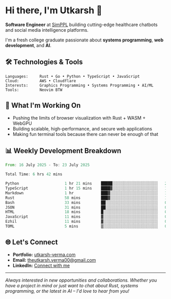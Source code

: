 # Hi there, I'm Utkarsh 👋

**Software Engineer** at [SimPPL](https://simppl.org) building cutting-edge healthcare chatbots and social media intelligence platforms.

I'm a fresh college graduate passionate about **systems programming**, **web development**, and **AI**.

## 🛠️ Technologies & Tools

```
Languages:     Rust • Go • Python • TypeScript • JavaScript
Cloud:         AWS • Cloudflare
Interests:     Graphics Programming • Systems Programming • AI/ML
Tools:         Neovim BTW
```

## 🚀 What I'm Working On

- Pushing the limits of browser visualization with Rust + WASM + WebGPU
- Building scalable, high-performance, and secure web applications
- Making fun terminal tools because there can never be enough of that

## 📊 Weekly Development Breakdown

<!--START_SECTION:waka-->

```rust
From: 16 July 2025 - To: 23 July 2025

Total Time: 6 hrs 42 mins

Python                    1 hr 21 mins    █████░░░░░░░░░░░░░░░░░░░░   20.16 %
TypeScript                1 hr 15 mins    ████▓░░░░░░░░░░░░░░░░░░░░   18.61 %
Markdown                  1 hr            ███▓░░░░░░░░░░░░░░░░░░░░░   14.80 %
Rust                      58 mins         ███▓░░░░░░░░░░░░░░░░░░░░░   14.39 %
Bash                      33 mins         ██░░░░░░░░░░░░░░░░░░░░░░░   08.22 %
JSON                      31 mins         ██░░░░░░░░░░░░░░░░░░░░░░░   07.67 %
HTML                      18 mins         █░░░░░░░░░░░░░░░░░░░░░░░░   04.57 %
JavaScript                11 mins         ▓░░░░░░░░░░░░░░░░░░░░░░░░   02.76 %
Ezhil                     11 mins         ▓░░░░░░░░░░░░░░░░░░░░░░░░   02.73 %
TOML                      5 mins          ▒░░░░░░░░░░░░░░░░░░░░░░░░   01.40 %
```

<!--END_SECTION:waka-->

## 🌐 Let's Connect

- **Portfolio:** [utkarsh-verma.com](https://utkarsh-verma.com)
- **Email:** theutkarsh.verma00@gmail.com
- **LinkedIn:** [Connect with me](https://linkedin.com/in/utkarsh-verm4)

---

*Always interested in new opportunities and collaborations. Whether you have a project in mind or just want to chat about Rust, systems programming, or the latest in AI – I'd love to hear from you!*
